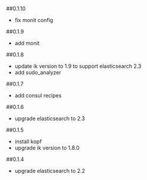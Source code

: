 ##0.1.10
* fix monit config

##0.1.9
* add monit 

##0.1.8
* update ik version to 1.9 to support elasticsearch 2.3
* add sudo_analyzer

##0.1.7
* add consul recipes

##0.1.6
* upgrade elasticsearch to 2.3

##0.1.5
* install kopf
* upgrade ik version to 1.8.0

##0.1.4
* upgrade elasticsearch to 2.2